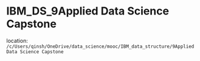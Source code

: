 # IBM_DS_9Applied Data Science Capstone

location: 
`/c/Users/qinsh/OneDrive/data_science/mooc/IBM_data_structure/9Applied Data Science Capstone`

